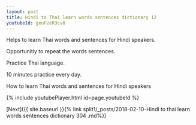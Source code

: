 ```yaml
---
layout: post
title: Hindi to Thai learn words sentences dictionary 12 
youtubeId: gxuFzeR3cv8
---
```

 
 
Helps to learn Thai words and sentences for Hindi speakers.

Opportunitiy to repeat the words sentences. 

Practice Thai language. 
 
10 minutes practice every day. 
 
How to learn Thai words and sentences for Hindi speakers 
 
{% include youtubePlayer.html id=page.youtubeId %}
 
 
[Next]({{ site.baseurl }}{% link  split1/_posts/2018-02-10-Hindi to thai learn words sentences dictionary 304 .md%})
 

